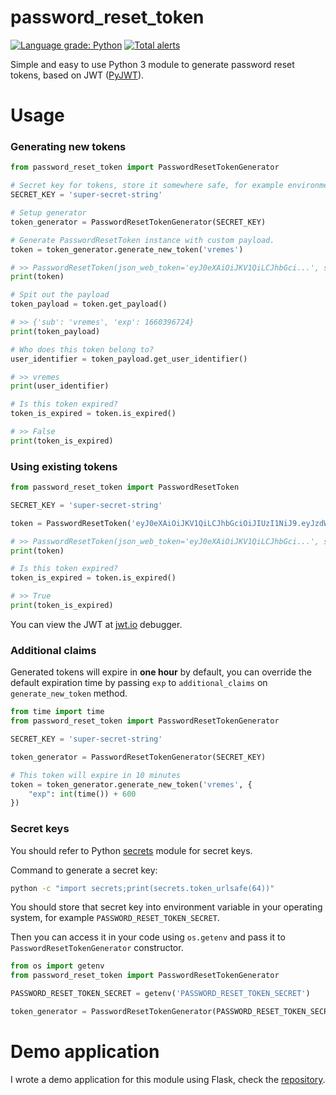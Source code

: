 # password_reset_token

[![Language grade: Python](https://img.shields.io/lgtm/grade/python/g/vremes/password_reset_token.svg?logo=lgtm&logoWidth=18)](https://lgtm.com/projects/g/vremes/password_reset_token/context:python)
[![Total alerts](https://img.shields.io/lgtm/alerts/g/vremes/password_reset_token.svg?logo=lgtm&logoWidth=18)](https://lgtm.com/projects/g/vremes/password_reset_token/alerts/)

Simple and easy to use Python 3 module to generate password reset tokens, based on JWT ([PyJWT](https://github.com/jpadilla/pyjwt)).

# Usage

### Generating new tokens
```py
from password_reset_token import PasswordResetTokenGenerator

# Secret key for tokens, store it somewhere safe, for example environment variable.
SECRET_KEY = 'super-secret-string'

# Setup generator
token_generator = PasswordResetTokenGenerator(SECRET_KEY)

# Generate PasswordResetToken instance with custom payload.
token = token_generator.generate_new_token('vremes')

# >> PasswordResetToken(json_web_token='eyJ0eXAiOiJKV1QiLCJhbGci...', secret='super-secret-string', algorithm='HS256')
print(token)

# Spit out the payload 
token_payload = token.get_payload()

# >> {'sub': 'vremes', 'exp': 1660396724}
print(token_payload)

# Who does this token belong to?
user_identifier = token_payload.get_user_identifier()

# >> vremes
print(user_identifier)

# Is this token expired?
token_is_expired = token.is_expired()

# >> False
print(token_is_expired)
```

### Using existing tokens
```py
from password_reset_token import PasswordResetToken

SECRET_KEY = 'super-secret-string'

token = PasswordResetToken('eyJ0eXAiOiJKV1QiLCJhbGciOiJIUzI1NiJ9.eyJzdWIiOiJ2cmVtZXMiLCJleHAiOjE2NjAzOTY3MjR9.F8bHjTCnw46SoCU9LzqCIpmW9tv4Uhtp5NAZUKIotIM', SECRET_KEY)

# >> PasswordResetToken(json_web_token='eyJ0eXAiOiJKV1QiLCJhbGci...', secret='super-secret-string', algorithm='HS256')
print(token)

# Is this token expired?
token_is_expired = token.is_expired()

# >> True
print(token_is_expired)
```

You can view the JWT at [jwt.io](https://jwt.io/#debugger-io?token=eyJ0eXAiOiJKV1QiLCJhbGciOiJIUzI1NiJ9.eyJzdWIiOiJ2cmVtZXMiLCJleHAiOjE2NjAzOTY3MjR9.F8bHjTCnw46SoCU9LzqCIpmW9tv4Uhtp5NAZUKIotIM) debugger.

### Additional claims

Generated tokens will expire in **one hour** by default, you can override the default expiration time by passing `exp` to `additional_claims` on `generate_new_token` method.

```py
from time import time
from password_reset_token import PasswordResetTokenGenerator

SECRET_KEY = 'super-secret-string'

token_generator = PasswordResetTokenGenerator(SECRET_KEY)

# This token will expire in 10 minutes
token = token_generator.generate_new_token('vremes', {
    "exp": int(time()) + 600
})
```

### Secret keys

You should refer to Python [secrets](https://docs.python.org/3/library/secrets.html) module for secret keys.

Command to generate a secret key:
```sh
python -c "import secrets;print(secrets.token_urlsafe(64))"
```

You should store that secret key into environment variable in your operating system, for example `PASSWORD_RESET_TOKEN_SECRET`.

Then you can access it in your code using `os.getenv` and pass it to `PasswordResetTokenGenerator` constructor.

```py
from os import getenv
from password_reset_token import PasswordResetTokenGenerator

PASSWORD_RESET_TOKEN_SECRET = getenv('PASSWORD_RESET_TOKEN_SECRET')

token_generator = PasswordResetTokenGenerator(PASSWORD_RESET_TOKEN_SECRET)
```

# Demo application 
I wrote a demo application for this module using Flask, check the [repository](https://github.com/vremes/password_reset_token_demo).

